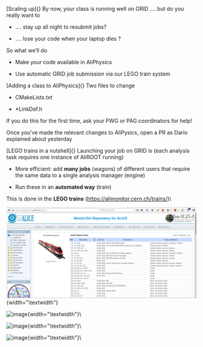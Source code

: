 [Scaling up]{} By now, your class is running well on GRID .... but do
you really want to

-   .... stay up all night to resubmit jobs?

-   .... lose your code when your laptop dies ?


So what we’ll do

-   Make your code available in AliPhysics

-   Use automatic GRID job submission via our LEGO train system

[Adding a class to AliPhysics]{} Two files to change

-   CMakeLists.txt

-   \*LinkDef.h

If you do this for the first time, ask your PWG or PAG coordinators for
help!

Once you’ve made the relevant changes to AliPysics, open a PR as Dario
explained about yesterday

[LEGO trains in a nutshell]{} Launching your job on GRID is (each
analysis task requires one instance of AliROOT running)

-   More efficient: add **many jobs** (wagons) of different users that
    require the same data to a single analysis manager (engine)

-   Run these in an **automated way** (train)

This is done in the **LEGO trains**
(https://alimonitor.cern.ch/trains/)\

![image](d2.png){width="\textwidth"}

![image](train1.png){width="\textwidth"}\

![image](train2.png){width="\textwidth"}\

![image](train3.png){width="\textwidth"}\
